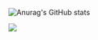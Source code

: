 ![Anurag's GitHub stats](https://github-readme-stats.vercel.app/api?username=A-New-Dev&show_icons=true&theme=gruvbox)

![](https://github.com/MrNoob0/github-stats/blob/master/generated/languages.svg)
